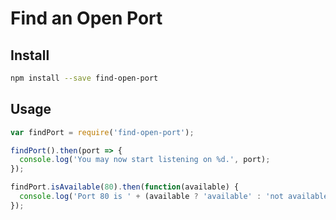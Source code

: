 # Find an Open Port

## Install

```bash
npm install --save find-open-port
```

## Usage

```js
var findPort = require('find-open-port');

findPort().then(port => {
  console.log('You may now start listening on %d.', port);
});

findPort.isAvailable(80).then(function(available) {
  console.log('Port 80 is ' + (available ? 'available' : 'not available'));
});
```
